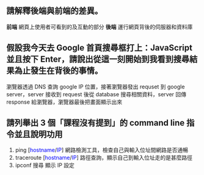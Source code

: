 ## 請解釋後端與前端的差異。

**前端** 網頁上使用者可看到的及互動的部分
**後端** 運行網頁背後的伺服器和資料庫

## 假設我今天去 Google 首頁搜尋框打上：JavaScript 並且按下 Enter，請說出從這一刻開始到我看到搜尋結果為止發生在背後的事情。

瀏覽器透過 DNS 查詢 google IP 位置，接著瀏覽器發出 requset 到 google server，server 接收到 request 後從 database 搜尋相關資料，server 回傳 response 給瀏覽器，瀏覽器最後把畫面顯示出來

## 請列舉出 3 個「課程沒有提到」的 command line 指令並且說明功用

1. ping [<font color="#0000ff">hostname</font>/<font color="#0000ff">IP</font>]
   網路檢測工具，檢查自己與輸入位址間網路是否通暢
2. traceroute [<font color="#0000ff">hostname</font>/<font color="#0000ff">IP</font>]
   路徑查詢，顯示自己到輸入位址走的是甚麼路徑
3. ipconf 搜尋
   顯示 IP 設定
